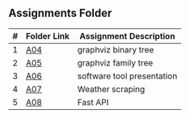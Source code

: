 ##  Assignments Folder

|   #   | Folder Link | Assignment Description |
| :---: | ----------- | ---------------------- |
|    1  |     [A04](https://github.com/jorcsan/4883-SoftwareTools-Santos/tree/main/Assignments/A01)        |    graphviz binary tree     | 
|    2  |     [A05](https://github.com/jorcsan/4883-SoftwareTools-Santos/tree/main/Assignments/A04)        |    graphviz family tree     | 
|    3  |     [A06](https://github.com/jorcsan/4883-SoftwareTools-Santos/tree/main/Assignments/A06)        |  software tool presentation   | 
|    4  |     [A07](https://github.com/jorcsan/4883-SoftwareTools-Santos/tree/main/Assignments/A07)        |    Weather scraping    | 
|    5  |     [A08](https://github.com/jorcsan/4883-SoftwareTools-Santos/tree/main/Assignments/A08)        |   Fast API          |
